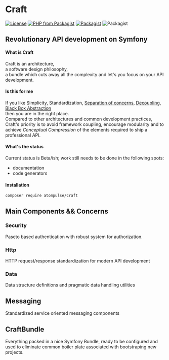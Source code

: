# Craft

[![License](https://img.shields.io/packagist/l/atompulse/craft?style=for-the-badge)](https://github.com/atompulse/craft/blob/master/LICENCE)
[![PHP from Packagist](https://img.shields.io/packagist/php-v/atompulse/craft?style=for-the-badge)](https://packagist.org/packages/atompulse/craft)
[![Packagist](https://img.shields.io/packagist/dm/atompulse/craft?style=for-the-badge)](https://packagist.org/packages/atompulse/craft)
![Packagist](https://img.shields.io/maintenance/yes/2020?style=for-the-badge)


## Revolutionary API development on Symfony

#### What is Craft

Craft is an architecture,   
a software design philosophy,    
a bundle which cuts away all the complexity and let's you focus on your API development. 

#### Is this for me

If you like Simplicity, Standardization, [Separation of concerns](https://en.wikipedia.org/wiki/Separation_of_concerns),
[Decoupling](https://en.wikipedia.org/wiki/Loose_coupling), [Black Box Abstraction](https://en.wikipedia.org/wiki/Black_box)   
then you are in the right place.   
Compared to other architectures and common development practices, Craft's priority is to avoid framework coupling, 
encourage modularity and to achieve *Conceptual Compression* of the elements required to ship a professional API.

#### What's the status

Current status is Beta/ish; work still needs to be done in the following spots:   
- documentation
- code generators 

#### Installation

`composer require atompulse/craft`


## Main Components && Concerns

### Security
Paseto based authentication with robust system for authorization.  

### Http
HTTP request/response standardization for modern API development 

### Data
Data structure definitions and pragmatic data handling utilities 

## Messaging
Standardized service oriented messaging components

## CraftBundle
Everything packed in a nice Symfony Bundle, ready to be configured and used to eliminate common boiler plate associated with
bootstraping new projects.
